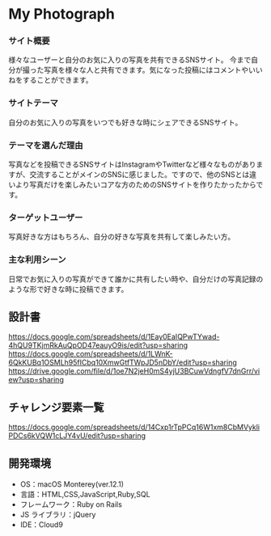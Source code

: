 # My Photograph

### サイト概要

様々なユーザーと自分のお気に入りの写真を共有できるSNSサイト。
今まで自分が撮った写真を様々な人と共有できます。気になった投稿にはコメントやいいねをすることができます。

### サイトテーマ

自分のお気に入りの写真をいつでも好きな時にシェアできるSNSサイト。

### テーマを選んだ理由

写真などを投稿できるSNSサイトはInstagramやTwitterなど様々なものがありますが、交流することがメインのSNSに感じました。ですので、他のSNSとは違いより写真だけを楽しみたいコアな方のためのSNSサイトを作りたかったからです。

### ターゲットユーザー

写真好きな方はもちろん、自分の好きな写真を共有して楽しみたい方。

### 主な利用シーン

日常でお気に入りの写真ができて誰かに共有したい時や、自分だけの写真記録のような形で好きな時に投稿できます。

## 設計書

https://docs.google.com/spreadsheets/d/1Eay0EaIQPwTYwad-4hQU9TKjmRkAuQpOD47eauyO9is/edit?usp=sharing
https://docs.google.com/spreadsheets/d/1LWnK-6QkKUBq1OSMLh95fICbq10XmwGtfTWpJD5nDbY/edit?usp=sharing
https://drive.google.com/file/d/1oe7N2jeH0mS4yjU3BCuwVdngfV7dnGrr/view?usp=sharing

## チャレンジ要素一覧

https://docs.google.com/spreadsheets/d/14Cxp1rTpPCq16W1xm8CbMVykliPDCs6kVQW1cLJY4vU/edit?usp=sharing

## 開発環境

- OS：macOS Monterey(ver.12.1)
- 言語：HTML,CSS,JavaScript,Ruby,SQL
- フレームワーク：Ruby on Rails
- JS ライブラリ：jQuery
- IDE：Cloud9
